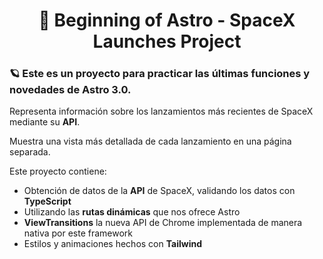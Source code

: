 <div align="center">
  
# 🚀 Beginning of Astro - SpaceX Launches Project

</div>


### 🪐 Este es un proyecto para practicar las últimas funciones y novedades de Astro 3.0.

Representa información sobre los lanzamientos más recientes de SpaceX mediante su **API**.

Muestra una vista más detallada de cada lanzamiento en una página separada.

Este proyecto contiene:
- Obtención de datos de la **API** de SpaceX, validando los datos con **TypeScript**
- Utilizando las **rutas dinámicas** que nos ofrece Astro
- **ViewTransitions** la nueva API de Chrome implementada de manera nativa por este framework
- Estilos y animaciones hechos con **Tailwind**
